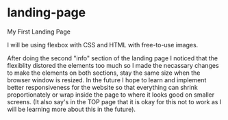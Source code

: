# landing-page
My First Landing Page

I will be using flexbox with CSS and HTML with free-to-use images.

After doing the second "info" section of the landing page I noticed that the flexiblity distored the elements too much so I made the necassary changes to make the elements on both sections, stay the same size when the browser window is resized. In the future I hope to learn and implement better responsiveness for the website so that everything can shrink proportionately or wrap inside the page to where it looks good on smaller screens. (It also say's in the TOP page that it is okay for this not to work as I will be learning more about this in the future).